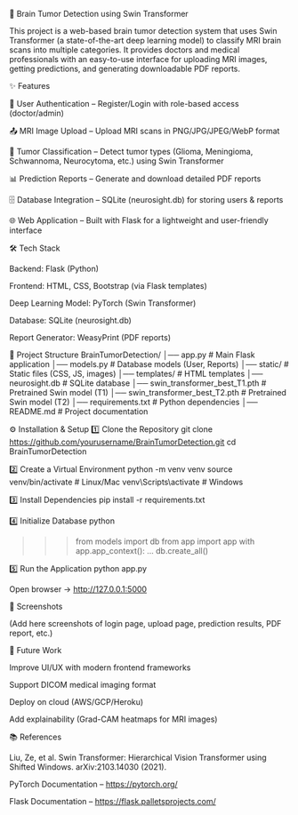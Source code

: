 🧠 Brain Tumor Detection using Swin Transformer

This project is a web-based brain tumor detection system that uses Swin Transformer (a state-of-the-art deep learning model) to classify MRI brain scans into multiple categories. It provides doctors and medical professionals with an easy-to-use interface for uploading MRI images, getting predictions, and generating downloadable PDF reports.

✨ Features

🔐 User Authentication – Register/Login with role-based access (doctor/admin)

📤 MRI Image Upload – Upload MRI scans in PNG/JPG/JPEG/WebP format

🤖 Tumor Classification – Detect tumor types (Glioma, Meningioma, Schwannoma, Neurocytoma, etc.) using Swin Transformer

📊 Prediction Reports – Generate and download detailed PDF reports

🗄️ Database Integration – SQLite (neurosight.db) for storing users & reports

🌐 Web Application – Built with Flask for a lightweight and user-friendly interface

🛠️ Tech Stack

Backend: Flask (Python)

Frontend: HTML, CSS, Bootstrap (via Flask templates)

Deep Learning Model: PyTorch (Swin Transformer)

Database: SQLite (neurosight.db)

Report Generator: WeasyPrint (PDF reports)

📂 Project Structure
BrainTumorDetection/
│── app.py                # Main Flask application
│── models.py             # Database models (User, Reports)
│── static/               # Static files (CSS, JS, images)
│── templates/            # HTML templates
│── neurosight.db         # SQLite database
│── swin_transformer_best_T1.pth  # Pretrained Swin model (T1)
│── swin_transformer_best_T2.pth  # Pretrained Swin model (T2)
│── requirements.txt      # Python dependencies
│── README.md             # Project documentation

⚙️ Installation & Setup
1️⃣ Clone the Repository
git clone https://github.com/yourusername/BrainTumorDetection.git
cd BrainTumorDetection

2️⃣ Create a Virtual Environment
python -m venv venv
source venv/bin/activate   # Linux/Mac
venv\Scripts\activate      # Windows

3️⃣ Install Dependencies
pip install -r requirements.txt

4️⃣ Initialize Database
python
>>> from models import db
>>> from app import app
>>> with app.app_context():
...     db.create_all()

5️⃣ Run the Application
python app.py


Open browser → http://127.0.0.1:5000

📸 Screenshots

(Add here screenshots of login page, upload page, prediction results, PDF report, etc.)

🔮 Future Work

Improve UI/UX with modern frontend frameworks

Support DICOM medical imaging format

Deploy on cloud (AWS/GCP/Heroku)

Add explainability (Grad-CAM heatmaps for MRI images)

📚 References

Liu, Ze, et al. Swin Transformer: Hierarchical Vision Transformer using Shifted Windows. arXiv:2103.14030 (2021).

PyTorch Documentation – https://pytorch.org/

Flask Documentation – https://flask.palletsprojects.com/
